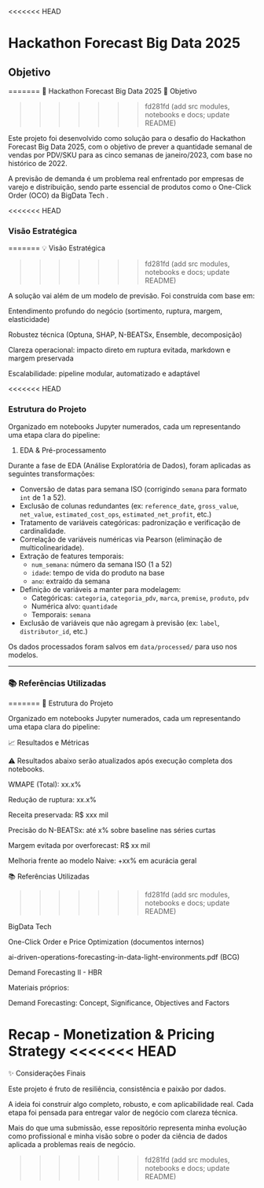 <<<<<<< HEAD
# Hackathon Forecast Big Data 2025

## Objetivo
=======
🛒 Hackathon Forecast Big Data 2025
🎯 Objetivo
>>>>>>> fd281fd (add src modules, notebooks e docs; update README)

Este projeto foi desenvolvido como solução para o desafio do Hackathon Forecast Big Data 2025, com o objetivo de prever a quantidade semanal de vendas por PDV/SKU para as cinco semanas de janeiro/2023, com base no histórico de 2022.

A previsão de demanda é um problema real enfrentado por empresas de varejo e distribuição, sendo parte essencial de produtos como o One-Click Order (OCO) da BigData Tech
.

<<<<<<< HEAD
### Visão Estratégica
=======
💡 Visão Estratégica
>>>>>>> fd281fd (add src modules, notebooks e docs; update README)

A solução vai além de um modelo de previsão. Foi construída com base em:

Entendimento profundo do negócio (sortimento, ruptura, margem, elasticidade)

Robustez técnica (Optuna, SHAP, N-BEATSx, Ensemble, decomposição)

Clareza operacional: impacto direto em ruptura evitada, markdown e margem preservada

Escalabilidade: pipeline modular, automatizado e adaptável

<<<<<<< HEAD
### Estrutura do Projeto

Organizado em notebooks Jupyter numerados, cada um representando uma etapa clara do pipeline:

1. EDA & Pré-processamento

Durante a fase de EDA (Análise Exploratória de Dados), foram aplicadas as seguintes transformações:

- Conversão de datas para semana ISO (corrigindo `semana` para formato `int` de 1 a 52).
- Exclusão de colunas redundantes (ex: `reference_date`, `gross_value`, `net_value`, `estimated_cost_ops`, `estimated_net_profit`, etc.)
- Tratamento de variáveis categóricas: padronização e verificação de cardinalidade.
- Correlação de variáveis numéricas via Pearson (eliminação de multicolinearidade).
- Extração de features temporais:
  - `num_semana`: número da semana ISO (1 a 52)
  - `idade`: tempo de vida do produto na base
  - `ano`: extraído da semana
- Definição de variáveis a manter para modelagem:
  - Categóricas: `categoria`, `categoria_pdv`, `marca`, `premise`, `produto`, `pdv`
  - Numérica alvo: `quantidade`
  - Temporais: `semana`
- Exclusão de variáveis que não agregam à previsão (ex: `label`, `distributor_id`, etc.)

Os dados processados foram salvos em `data/processed/` para uso nos modelos.

---


### 📚 Referências Utilizadas
=======
📁 Estrutura do Projeto

Organizado em notebooks Jupyter numerados, cada um representando uma etapa clara do pipeline:

📈 Resultados e Métricas

⚠️ Resultados abaixo serão atualizados após execução completa dos notebooks.

WMAPE (Total): xx.x%

Redução de ruptura: xx.x%

Receita preservada: R$ xxx mil

Precisão do N-BEATSx: até x% sobre baseline nas séries curtas

Margem evitada por overforecast: R$ xx mil

Melhoria frente ao modelo Naive: +xx% em acurácia geral

📚 Referências Utilizadas
>>>>>>> fd281fd (add src modules, notebooks e docs; update README)

BigData Tech

One-Click Order e Price Optimization (documentos internos)

ai-driven-operations-forecasting-in-data-light-environments.pdf (BCG)

Demand Forecasting II - HBR

Materiais próprios:

Demand Forecasting: Concept, Significance, Objectives and Factors

Recap - Monetization & Pricing Strategy
<<<<<<< HEAD
=======

✨ Considerações Finais

Este projeto é fruto de resiliência, consistência e paixão por dados.

A ideia foi construir algo completo, robusto, e com aplicabilidade real. Cada etapa foi pensada para entregar valor de negócio com clareza técnica.

Mais do que uma submissão, esse repositório representa minha evolução como profissional e minha visão sobre o poder da ciência de dados aplicada a problemas reais de negócio.
>>>>>>> fd281fd (add src modules, notebooks e docs; update README)
